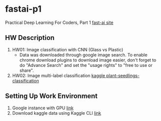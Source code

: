 # fastai-p1
Practical Deep Learning For Coders, Part 1 [fast-ai site](https://github.com/lsy3/fastai-p1)

## HW Description
1. HW01: Image classification with CNN (Glass vs Plastic)
    - Data was downloaded through google image search. To enable chrome download plugins to download image easier, don't forget to do "Advance Search" and set the "usage rights" to "free to use or share".
1. HW02: Image multi-label classification [kaggle plant-seedlings-classification](https://www.kaggle.com/c/plant-seedlings-classification)

## Setting Up Work Environment
1. Google instance with GPU [link](https://medium.com/@howkhang/ultimate-guide-to-setting-up-a-google-cloud-machine-for-fast-ai-version-2-f374208be43)
1. Download kaggle data using Kaggle CLI [link](https://github.com/Kaggle/kaggle-api)

